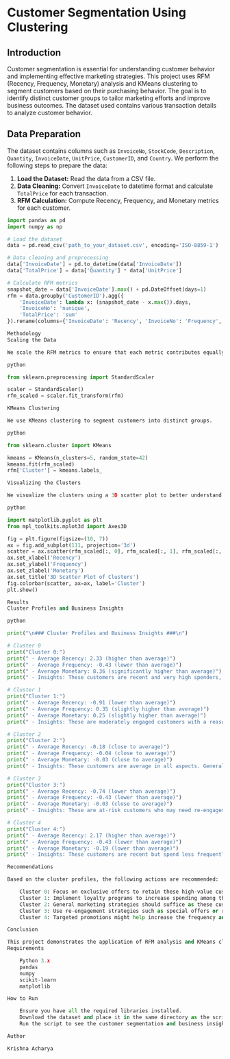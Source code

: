 # Customer Segmentation Using Clustering

## Introduction
Customer segmentation is essential for understanding customer behavior and implementing effective marketing strategies. This project uses RFM (Recency, Frequency, Monetary) analysis and KMeans clustering to segment customers based on their purchasing behavior. The goal is to identify distinct customer groups to tailor marketing efforts and improve business outcomes. The dataset used contains various transaction details to analyze customer behavior.

## Data Preparation
The dataset contains columns such as `InvoiceNo`, `StockCode`, `Description`, `Quantity`, `InvoiceDate`, `UnitPrice`, `CustomerID`, and `Country`. We perform the following steps to prepare the data:

1. **Load the Dataset:** Read the data from a CSV file.
2. **Data Cleaning:** Convert `InvoiceDate` to datetime format and calculate `TotalPrice` for each transaction.
3. **RFM Calculation:** Compute Recency, Frequency, and Monetary metrics for each customer.

```python
import pandas as pd
import numpy as np

# Load the dataset
data = pd.read_csv('path_to_your_dataset.csv', encoding='ISO-8859-1')

# Data cleaning and preprocessing
data['InvoiceDate'] = pd.to_datetime(data['InvoiceDate'])
data['TotalPrice'] = data['Quantity'] * data['UnitPrice']

# Calculate RFM metrics
snapshot_date = data['InvoiceDate'].max() + pd.DateOffset(days=1)
rfm = data.groupby('CustomerID').agg({
    'InvoiceDate': lambda x: (snapshot_date - x.max()).days,
    'InvoiceNo': 'nunique',
    'TotalPrice': 'sum'
}).rename(columns={'InvoiceDate': 'Recency', 'InvoiceNo': 'Frequency', 'TotalPrice': 'Monetary'})

Methodology
Scaling the Data

We scale the RFM metrics to ensure that each metric contributes equally to the clustering process.

python

from sklearn.preprocessing import StandardScaler

scaler = StandardScaler()
rfm_scaled = scaler.fit_transform(rfm)

KMeans Clustering

We use KMeans clustering to segment customers into distinct groups.

python

from sklearn.cluster import KMeans

kmeans = KMeans(n_clusters=5, random_state=42)
kmeans.fit(rfm_scaled)
rfm['Cluster'] = kmeans.labels_

Visualizing the Clusters

We visualize the clusters using a 3D scatter plot to better understand the distribution of customers.

python

import matplotlib.pyplot as plt
from mpl_toolkits.mplot3d import Axes3D

fig = plt.figure(figsize=(10, 7))
ax = fig.add_subplot(111, projection='3d')
scatter = ax.scatter(rfm_scaled[:, 0], rfm_scaled[:, 1], rfm_scaled[:, 2], c=rfm['Cluster'], cmap='viridis')
ax.set_xlabel('Recency')
ax.set_ylabel('Frequency')
ax.set_zlabel('Monetary')
ax.set_title('3D Scatter Plot of Clusters')
fig.colorbar(scatter, ax=ax, label='Cluster')
plt.show()

Results
Cluster Profiles and Business Insights

python

print("\n### Cluster Profiles and Business Insights ###\n")

# Cluster 0
print("Cluster 0:")
print(" - Average Recency: 2.33 (higher than average)")
print(" - Average Frequency: -0.43 (lower than average)")
print(" - Average Monetary: 8.36 (significantly higher than average)")
print(" - Insights: These customers are recent and very high spenders, despite a lower purchase frequency. Focus on retaining them with exclusive offers.\n")

# Cluster 1
print("Cluster 1:")
print(" - Average Recency: -0.91 (lower than average)")
print(" - Average Frequency: 0.35 (slightly higher than average)")
print(" - Average Monetary: 0.25 (slightly higher than average)")
print(" - Insights: These are moderately engaged customers with a reasonable frequency and monetary value. Consider loyalty programs to boost their spending.\n")

# Cluster 2
print("Cluster 2:")
print(" - Average Recency: -0.18 (close to average)")
print(" - Average Frequency: -0.04 (close to average)")
print(" - Average Monetary: -0.03 (close to average)")
print(" - Insights: These customers are average in all aspects. General marketing strategies should work well.\n")

# Cluster 3
print("Cluster 3:")
print(" - Average Recency: -0.74 (lower than average)")
print(" - Average Frequency: -0.43 (lower than average)")
print(" - Average Monetary: -0.03 (close to average)")
print(" - Insights: These are at-risk customers who may need re-engagement strategies such as special offers or reminders to encourage purchases.\n")

# Cluster 4
print("Cluster 4:")
print(" - Average Recency: 2.17 (higher than average)")
print(" - Average Frequency: -0.43 (lower than average)")
print(" - Average Monetary: -0.19 (lower than average)")
print(" - Insights: These customers are recent but spend less frequently and have lower monetary value. They might respond well to targeted promotions to increase spending.\n")

Recommendations

Based on the cluster profiles, the following actions are recommended:

    Cluster 0: Focus on exclusive offers to retain these high-value customers.
    Cluster 1: Implement loyalty programs to increase spending among these moderately engaged customers.
    Cluster 2: General marketing strategies should suffice as these customers are average in all aspects.
    Cluster 3: Use re-engagement strategies such as special offers or reminders to bring back these at-risk customers.
    Cluster 4: Targeted promotions might help increase the frequency and monetary value of these recent but less engaged customers.

Conclusion

This project demonstrates the application of RFM analysis and KMeans clustering for customer segmentation. By identifying and understanding different customer segments, businesses can tailor their marketing strategies to improve customer engagement and drive sales.
Requirements

    Python 3.x
    pandas
    numpy
    scikit-learn
    matplotlib

How to Run

    Ensure you have all the required libraries installed.
    Download the dataset and place it in the same directory as the script.
    Run the script to see the customer segmentation and business insights.

Author

Krishna Acharya


